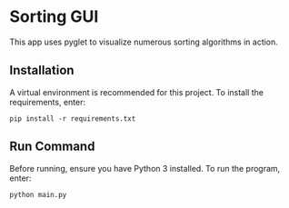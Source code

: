 # Sorting GUI
This app uses pyglet to visualize numerous sorting algorithms in action.

## Installation
A virtual environment is recommended for this project.
To install the requirements, enter:

`pip install -r requirements.txt`

## Run Command
Before running, ensure you have Python 3 installed. To run the program, enter:

`python main.py`
